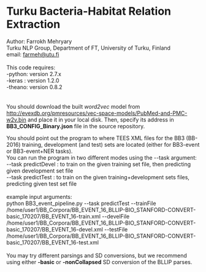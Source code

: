 # Turku Bacteria-Habitat Relation Extraction

Author: Farrokh Mehryary<br>
        Turku NLP Group, Department of FT, University of Turku, Finland<br>
        email: farmeh@utu.fi<br> 
  <br>
  This code requires:<br>
           -python: version 2.7.x<br>
           -keras : version 1.2.0<br>
           -theano: version 0.8.2<br>
  <br>
  <br>You should download the built <i>word2vec</i> model from http://evexdb.org/pmresources/vec-space-models/PubMed-and-PMC-w2v.bin and place it in your local disk. Then, specify its address in <b>BB3_CONFIG_Binary.json</b> file in the source repository.<br>
  
  You should point out the program to where TEES XML files for the BB3 (BB-2016) training, development (and test) sets
  are located (either for BB3-event or BB3-event+NER tasks). 
  <br>
  You can run the program in two different modes using the --task argument:<br>
   --task predictDevel  : to train on the given training set file, then predicting given development set file<br>
   --task predictTest   : to train on the given training+development sets files, predicting given test set file<br>
  <br>
  example input arguments:<br>
  <mono>
  python BB3_event_pipeline.py --task predictTest --trainFile /home/user1/BB_Corpora/BB_EVENT_16_BLLIP-BIO_STANFORD-CONVERT-basic_170207/BB_EVENT_16-train.xml --develFile /home/user1/BB_Corpora/BB_EVENT_16_BLLIP-BIO_STANFORD-CONVERT-basic_170207/BB_EVENT_16-devel.xml --testFile /home/user1/BB_Corpora/BB_EVENT_16_BLLIP-BIO_STANFORD-CONVERT-basic_170207/BB_EVENT_16-test.xml
  </mono><br><br>
  You may try different parsings and SD conversions, but we recommend using either <b>-basic</b> or <b>-nonCollapsed</b> SD
  conversion of the BLLIP parses. 
